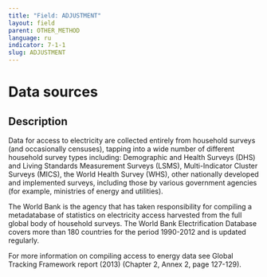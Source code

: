 ```yaml
---
title: "Field: ADJUSTMENT"
layout: field
parent: OTHER_METHOD
language: ru
indicator: 7-1-1
slug: ADJUSTMENT
---
```

# Data sources

## Description

Data for access to electricity are collected entirely from household surveys (and occasionally censuses), tapping into a wide number of different household survey types including: Demographic and Health Surveys (DHS) and Living Standards Measurement Surveys (LSMS), Multi-Indicator Cluster Surveys (MICS), the World Health Survey (WHS), other nationally developed and implemented surveys, including those by various government agencies (for example, ministries of energy and utilities).

The World Bank is the agency that has taken responsibility for compiling a metadatabase of statistics on electricity access harvested from the full global body of household surveys. The World Bank Electrification Database covers more than 180 countries for the period 1990-2012 and is updated regularly.

For more information on compiling access to energy data see Global Tracking Framework report (2013) (Chapter 2, Annex 2, page 127-129).